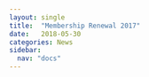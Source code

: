 ```yaml
---
layout: single
title:  "Membership Renewal 2017"
date:   2018-05-30
categories: News
sidebar:
  nav: "docs"
---
```



